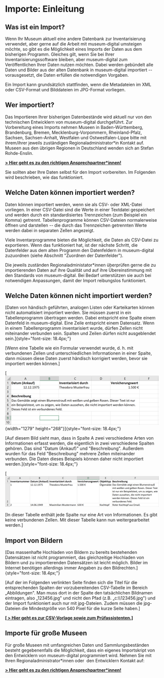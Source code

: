 # Importe: Einleitung

Was ist ein Import?
-------------------

Wenn Ihr Museum aktuell eine andere Datenbank zur Inventarisierung
verwendet, aber gerne auf die Arbeit mit museum-digital umsteigen
möchte, so gibt es die Möglichkeit eines Imports der Daten aus dem
bisherigen Programm. Gleiches gilt, wenn Sie bei Ihrer
Inventarisierungssoftware bleiben, aber museum-digital zum
Veröffentlichen Ihrer Daten nutzen möchten. Dabei werden gebündelt alle
Daten und Bilder aus der alten Datenbank in museum-digital importiert --
vorausgesetzt, die Daten erfüllen die notwendigen Vorgaben.

Ein Import kann grundsätzlich stattfinden, wenn die Metadateien im XML
oder CSV-Format und Bilddateien im JPG-Format vorliegen.

Wer importiert?
---------------

Das Importieren Ihrer bisherigen Datenbestände wird aktuell nur von den
technischen Entwicklern von museum-digital durchgeführt. Zur
Vorbereitung eines Imports nehmen Museen in Baden-Württemberg,
Brandenburg, Bremen, Mecklenburg-Vorpommern, Rheinland-Pfalz, Sachsen,
Sachsen-Anhalt, Westfalen und Ostwestfalen-Lippe bitte mit ihrem/ihrer
jeweils zuständigen Regionaladministrator\*in Kontakt auf. Museen aus
den übrigen Regionen in Deutschland wenden sich an Stefan Rohde-Enslin.

[**\> Hier geht es zu den richtigen
Ansprechpartner\*innen!**](https:/nat.museum-digital.de/index.php?t=kontakt)

Sie sollten aber Ihre Daten selbst für den Import vorbereiten. Im
Folgenden wird beschrieben, wie das funktioniert.

Welche Daten können importiert werden?
--------------------------------------

Daten können importiert werden, wenn sie als CSV- oder XML-Datei
vorliegen. In einer CSV-Datei sind die Werte in einer Textdatei
gespeichert und werden durch ein standardisiertes Trennzeichen (zum
Beispiel ein Komma) getrennt. Tabellenprogramme können CSV-Dateien
normalerweise öffnen und darstellen -- die durch das Trennzeichen
getrennten Werte werden dabei in separaten Zellen angezeigt.

Viele Inventarprogramme bieten die Möglichkeit, die Daten als CSV-Datei
zu exportieren. Wenn das funktioniert hat, ist der nächste Schritt, die
Datenfelder aus dem alten Programm den Datenfeldern in museum-digital
zuzuordnen (siehe Abschnitt \"Zuordnen der Datenfelder\").

Die jeweils zuständen Regionaladministator\*innen überprüfen gerne die
zu importierenden Daten auf ihre Qualität und auf ihre Übereinstimmung
mit den Standards von museum-digital. Bei Bedarf unterstützen sie auch
bei notwendigen Anpassungen, damit der Import reibungslos funktioniert.

Welche Daten können nicht importiert werden?
--------------------------------------------

[Daten von händisch geführten, analogen Listen oder Karteikarten können
nicht automatisiert importiert werden. Sie müssen zuerst in ein
Tabellenprogramm übertragen werden. Dabei entspricht eine Spalte einem
Datenfeld in museum-digital. Eine Zeile entspricht einem Datensatz. Wenn
in einem Tabellenprogramm inventarisiert wurde, dürfen Zellen nicht
miteinander verbunden sein. Spalten und Zeilen dürfen nicht ausgeblendet
sein.]{style="font-size: 18.4px;"}

[Wenn eine Tabelle wie ein Formular verwendet wurde, d. h. mit
verbundenen Zellen und unterschiedlichen Informationen in einer Spalte,
dann müssen diese Daten zuerst händisch korrigiert werden, bevor sie
importiert werden können.]

[![](../assets/imports/verbundene_zellen.png){width="1279"
height="268"}]{style="font-size: 18.4px;"}

[Auf diesem Bild sieht man, dass in Spalte A zwei verschiedene Arten von
Informationen erfasst werden, die eigentlich in zwei verschiedene
Spalten gehören. Das sind \"Datum (Ankauf)\" und \"Beschreibung\".
Außerdem wurden für das Feld \"Beschreibung\" mehrere Zellen miteinander
verbunden. Die Daten dieses Beispiels können daher nicht importiert
werden.]{style="font-size: 18.4px;"}

[![](../assets/imports/nicht_verbundene_Zellen.png)

[In dieser Tabelle enthält jede Spalte nur eine Art von Informationen.
Es gibt keine verbundenen Zellen. Mit dieser Tabelle kann nun
weitergearbeitet werden.]


Import von Bildern
------------------

[Das massenhafte Hochladen von Bildern zu bereits bestehenden
Datensätzen ist nicht programmiert, das gleichzeitige Hochladen von
Bildern und zu importierenden Datensätzen ist leicht möglich. Bilder im
Internet benötigen allerdings immer Angaben zu den
Bildrechten.]{style="font-size: 18.4px;"}

[Auf der im Folgenden verlinkten Seite finden sich die Titel für die
entsprechenden Spalten der vorzubereitenden CSV-Tabelle im Bereich
„Abbildungen". Man muss dort in der Spalte den tatsächlichen Bildnamen
eintragen, also „123456.jpg" und nicht den Pfad (z.B.
„c:\\\\123456.jpg") und der Import funktioniert auch nur mit
jpg-Dateien. Zudem müssen die jpg-Dateien die Mindestgröße von 540 Pixel
für die kurze Seite haben.]

**[[ \> Hier geht es zur CSV-Vorlage sowie zum
Prüfassistenten.]](http://www.museum-digital.de/csvxml)**

Importe für große Museen
------------------------

Für große Museen mit umfangreichen Daten und Sammlungsbeständen besteht
gegebenenfalls die Möglichkeit, dass ein eigenes Importskript von den
Entwicklern von museum-digital programmiert wird. Nehmen Sie mit Ihren
Regionaladministrator\*innen oder  den Entwicklern Kontakt auf:

[**\> Hier geht es zu den richtigen
Ansprechpartner\*innen!**](https:/nat.museum-digital.de/index.php?t=kontakt)
